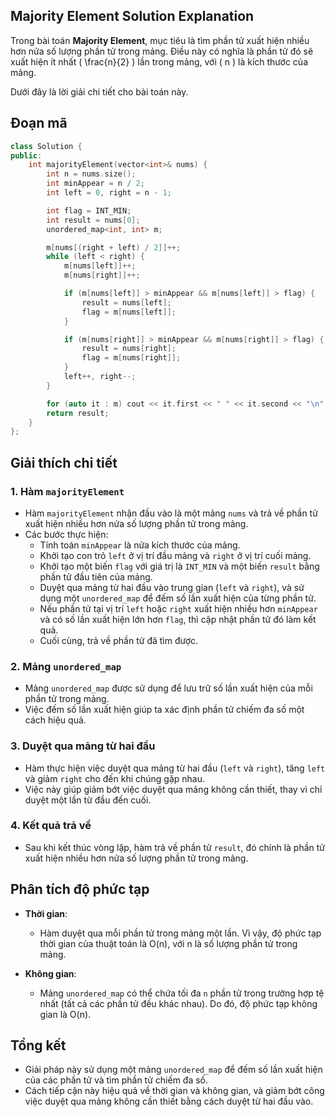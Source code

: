 ## Majority Element Solution Explanation

Trong bài toán **Majority Element**, mục tiêu là tìm phần tử xuất hiện nhiều hơn nửa số lượng phần tử trong mảng. Điều này có nghĩa là phần tử đó sẽ xuất hiện ít nhất \( \frac{n}{2} \) lần trong mảng, với \( n \) là kích thước của mảng.

Dưới đây là lời giải chi tiết cho bài toán này.

## Đoạn mã

```cpp
class Solution {
public:
    int majorityElement(vector<int>& nums) {
        int n = nums.size();
        int minAppear = n / 2;
        int left = 0, right = n - 1;

        int flag = INT_MIN;
        int result = nums[0];
        unordered_map<int, int> m;

        m[nums[(right + left) / 2]]++;
        while (left < right) {
            m[nums[left]]++;
            m[nums[right]]++;

            if (m[nums[left]] > minAppear && m[nums[left]] > flag) {
                result = nums[left];
                flag = m[nums[left]];
            }

            if (m[nums[right]] > minAppear && m[nums[right]] > flag) {
                result = nums[right];
                flag = m[nums[right]];
            }
            left++, right--;
        }

        for (auto it : m) cout << it.first << " " << it.second << "\n";
        return result;
    }
};
```

## Giải thích chi tiết

### 1. Hàm `majorityElement`

-   Hàm `majorityElement` nhận đầu vào là một mảng `nums` và trả về phần tử xuất hiện nhiều hơn nửa số lượng phần tử trong mảng.
-   Các bước thực hiện:
    -   Tính toán `minAppear` là nửa kích thước của mảng.
    -   Khởi tạo con trỏ `left` ở vị trí đầu mảng và `right` ở vị trí cuối mảng.
    -   Khởi tạo một biến `flag` với giá trị là `INT_MIN` và một biến `result` bằng phần tử đầu tiên của mảng.
    -   Duyệt qua mảng từ hai đầu vào trung gian (`left` và `right`), và sử dụng một `unordered_map` để đếm số lần xuất hiện của từng phần tử.
    -   Nếu phần tử tại vị trí `left` hoặc `right` xuất hiện nhiều hơn `minAppear` và có số lần xuất hiện lớn hơn `flag`, thì cập nhật phần tử đó làm kết quả.
    -   Cuối cùng, trả về phần tử đã tìm được.

### 2. Mảng `unordered_map`

-   Mảng `unordered_map` được sử dụng để lưu trữ số lần xuất hiện của mỗi phần tử trong mảng.
-   Việc đếm số lần xuất hiện giúp ta xác định phần tử chiếm đa số một cách hiệu quả.

### 3. Duyệt qua mảng từ hai đầu

-   Hàm thực hiện việc duyệt qua mảng từ hai đầu (`left` và `right`), tăng `left` và giảm `right` cho đến khi chúng gặp nhau.
-   Việc này giúp giảm bớt việc duyệt qua mảng không cần thiết, thay vì chỉ duyệt một lần từ đầu đến cuối.

### 4. Kết quả trả về

-   Sau khi kết thúc vòng lặp, hàm trả về phần tử `result`, đó chính là phần tử xuất hiện nhiều hơn nửa số lượng phần tử trong mảng.

## Phân tích độ phức tạp

-   **Thời gian**:

    -   Hàm duyệt qua mỗi phần tử trong mảng một lần. Vì vậy, độ phức tạp thời gian của thuật toán là O(n), với n là số lượng phần tử trong mảng.

-   **Không gian**:
    -   Mảng `unordered_map` có thể chứa tối đa `n` phần tử trong trường hợp tệ nhất (tất cả các phần tử đều khác nhau). Do đó, độ phức tạp không gian là O(n).

## Tổng kết

-   Giải pháp này sử dụng một mảng `unordered_map` để đếm số lần xuất hiện của các phần tử và tìm phần tử chiếm đa số.
-   Cách tiếp cận này hiệu quả về thời gian và không gian, và giảm bớt công việc duyệt qua mảng không cần thiết bằng cách duyệt từ hai đầu vào.
